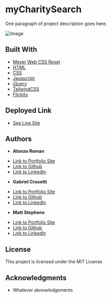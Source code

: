 # myCharitySearch

One paragraph of project description goes here.

![Image](./assets/images/siteDemo.gif)

## Built With

* [Meyer Web CSS Reset](https://meyerweb.com/eric/tools/css/reset/)
* [HTML](https://developer.mozilla.org/en-US/docs/Web/HTML)
* [CSS](https://developer.mozilla.org/en-US/docs/Web/CSS)
* [Javascript](https://developer.mozilla.org/en-US/docs/Web/JavaScript)
* [jQuery](https://jquery.com/)
* [TailwindCSS](https://tailwindcss.com/)
* [Flickity](https://flickity.metafizzy.co/)

## Deployed Link

* [See Live Site](siteLinkHere)

## Authors

* **Alonzo Roman**
- [Link to Portfolio Site](#)
- [Link to Github](https://github.com/)
- [Link to LinkedIn](https://www.linkedin.com/)

* **Gabriel Crosetti**
- [Link to Portfolio Site](#)
- [Link to Github](https://github.com/)
- [Link to LinkedIn](https://www.linkedin.com/)

* **Matt Stephens** 
- [Link to Portfolio Site](#)
- [Link to Github](https://github.com/)
- [Link to LinkedIn](https://www.linkedin.com/)

## License

This project is licensed under the MIT License 

## Acknowledgments

* Whatever aknowledgements
